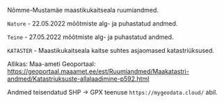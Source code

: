 Nõmme-Mustamäe maastikukaitseala ruumiandmed.

`Nature` - 22.05.2022 mõõtmiste alg- ja puhastatud andmed.

`Teine` - 27.05.2022 mõõtmiste alg- ja puhastatud andmed.

`KATASTER` - Maastikukaitseala kaitse suhtes asjaomased katastriüksused.

Allikas: Maa-ameti Geoportaal: https://geoportaal.maaamet.ee/est/Ruumiandmed/Maakatastri-andmed/Katastriuksuste-allalaadimine-p592.html

Andmed teisendatud SHP -> GPX teenuse `https://mygeodata.cloud/`
abil.





